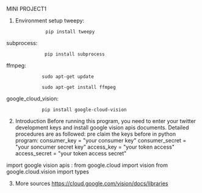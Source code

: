 MINI PROJECT1 

1. Environment setup
tweepy:           
                  
                  pip install tweepy
subprocess:
                  
                  pip install subprocess
ffmpeg:
                 
                 sudo apt-get update 
                 
                 sudo apt-get install ffmpeg   
google_cloud_vision:      

                 pip install google-cloud-vision



2. Introduction
 Before running this program, you need to enter your twitter development keys and install google vision apis documents. Detailed procedures are as followed:
 pre claim the keys before in python program:
consumer_key = "your consumer key"
consumer_secret = "your soncumer secret key"
access_key = "your token access"
access_secret = "your token access secret"

 import google vision apis :
from google.cloud import vision
from google.cloud.vision import types


3. More sources
https://cloud.google.com/vision/docs/libraries
